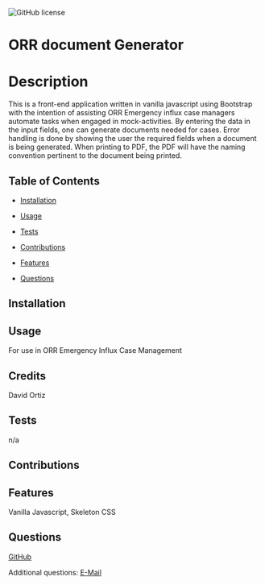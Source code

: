 ![GitHub license](https://img.shields.io/badge/license--blue.svg)

# ORR document Generator

# Description

This is a front-end application written in vanilla javascript using Bootstrap with the intention of assisting ORR Emergency influx case managers automate tasks when engaged in mock-activities. By entering the data in the input fields, one can generate documents needed for cases. Error handling is done by showing the user the required fields when a document is being generated. When printing to PDF, the PDF will have the naming convention pertinent to the document being printed.

## Table of Contents

- [Installation](#installation)

- [Usage](#usage)

- [Tests](#tests)

- [Contributions](#contributions)

- [Features](#features)

- [Questions](#questions)

## Installation

## Usage

For use in ORR Emergency Influx Case Management

## Credits

David Ortiz

## Tests

n/a

## Contributions

## Features

Vanilla Javascript, Skeleton CSS

## Questions

[GitHub](https://github.com/mariachiMES)

Additional questions: [E-Mail](mailto:davidoprodev@gmail.com)
